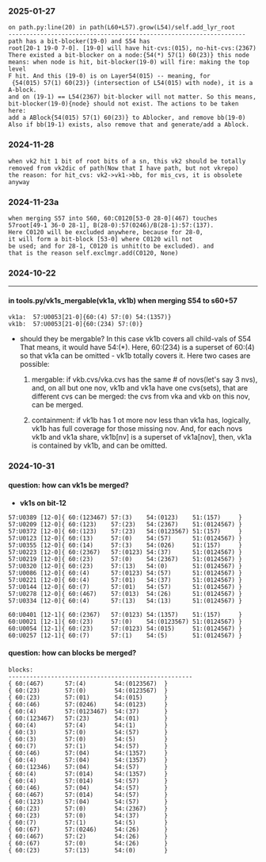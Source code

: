 
### 2025-01-27
```
on path.py:line(20) in path(L60+L57).grow(L54)/self.add_lyr_root
-------------------------------------------------------------------
path has a bit-blocker(19-0) and S54 has 
root[20-1 19-0 7-0]. [19-0] will have hit-cvs:(015), no-hit-cvs:(2367)
There existed a bit-blocker on a node:{54(*) 57(1) 60(23)} this node
means: when node is hit, bit-blocker(19-0) will fire: making the top level
F hit. And this (19-0) is on Layer54(015) -- meaning, for
 {54(015) 57(1) 60(23)} (intersection of L54(015) with node), it is a A-block.
and on (19-1) == L54(2367) bit-blocker will not matter. So this means,
bit-blocker(19-0){node} should not exist. The actions to be taken here:
add a ABlock{54(015) 57(1) 60(23)} to Ablocker, and remove bb(19-0)
Also if bb(19-1) exists, also remove that and generate/add a Ablock.
```

### 2024-11-28
```
when vk2 hit 1 bit of root bits of a sn, this vk2 should be totally
removed from vk2dic of path(Now that I have path, but not vkrepo)
the reason: for hit_cvs: vk2->vk1->bb, for mis_cvs, it is obsolete anyway
```
### 2024-11-23a
```
when merging S57 into S60, 60:C0120[53-0 28-0](467) touches 
57root[49-1 36-0 28-1], B(28-0):57(0246)/B(28-1):57:(137). 
Here C0120 will be excluded anywhere, because for 28-0, 
it will form a bit-block [53-0] where C0120 will not 
be used; and for 28-1, C0120 is unhit(to be excluded). and
that is the reason self.exclmgr.add(C0120, None)
```
  
### 2024-10-22
---
#### in tools.py/vk1s_mergable(vk1a, vk1b) when merging S54 to s60+57
```
vk1a:  57:U0053[21-0]{60:(4) 57:(0) 54:(1357)}
vk1b:  57:U0053[21-0]{60:(234) 57:(0)}
```
- should they be mergable? In this case vk1b covers all child-vals of S54
  That means, it would have 54:(*). Here, 60:(234) is a superset of 60:(4)
  so that vk1a can be omitted - vk1b totally covers it. Here two cases are possible:

    1. mergable:
       if vkb.cvs/vka.cvs has the same # of novs(let's say 3 nvs), and, 
       on all but one nov, vk1b and vk1a have one cvs(sets), that are different cvs can be merged: the cvs from vka and vkb on this nov, can be merged.

    2. containment:
       if vk1b has 1 ot more nov less than vk1a has, logically, vk1b has full coverage for those missing nov. And, for each novs vk1b and vk1a share, vk1b[nv] is a superset of vk1a[nov], then, vk1a is contained by vk1b, and can be omitted.

### 2024-10-31
#### question: how can vk1s be merged?
- **vk1s on bit-12**
```
57:U0389 [12-0]{ 60:(123467) 57:(3)    54:(0123)    51:(157)     }
57:U0209 [12-0]{ 60:(123)    57:(23)   54:(2367)    51:(0124567) }
57:U0372 [12-0]{ 60:(123)    57:(23)   54:(0123567) 51:(157)     }
57:U0123 [12-0]{ 60:(13)     57:(0)    54:(57)      51:(0124567) }
57:U0355 [12-0]{ 60:(14)     57:(3)    54:(026)     51:(157)     }
57:U0223 [12-0]{ 60:(2367)   57:(0123) 54:(37)      51:(0124567) }
57:U0219 [12-0]{ 60:(23)     57:(0)    54:(2367)    51:(0124567) }
57:U0320 [12-0]{ 60:(23)     57:(13)   54:(0)       51:(0124567) }
57:U0086 [12-0]{ 60:(4)      57:(0123) 54:(57)      51:(0124567) }
57:U0221 [12-0]{ 60:(4)      57:(01)   54:(37)      51:(0124567) }
57:U0144 [12-0]{ 60:(7)      57:(01)   54:(57)      51:(0124567) }
57:U0278 [12-0]{ 60:(467)    57:(013)  54:(26)      51:(0124567) }
57:U0334 [12-0]{ 60:(4)      57:(13)   54:(13)      51:(0124567) }

60:U0401 [12-1]{ 60:(2367)   57:(0123) 54:(1357)    51:(157)     }
60:U0021 [12-1]{ 60:(23)     57:(0)    54:(0123567) 51:(0124567) }
60:U0054 [12-1]{ 60:(23)     57:(0123) 54:(015)     51:(0124567) }
60:U0257 [12-1]{ 60:(7)      57:(1)    54:(5)       51:(0124567) }
```

#### question: how can blocks be merged?
```
blocks:
----------------------------------------------------
{ 60:(467)      57:(4)        54:(0123567)  }
{ 60:(23)       57:(0)        54:(0123567)  }
{ 60:(23)       57:(01)       54:(015)      }
{ 60:(46)       57:(0246)     54:(0123)     }
{ 60:(4)        57:(0123467)  54:(37)       }
{ 60:(123467)   57:(23)       54:(01)       }
{ 60:(4)        57:(4)        54:(1)        }
{ 60:(3)        57:(0)        54:(57)       }
{ 60:(3)        57:(0)        54:(5)        }
{ 60:(7)        57:(1)        54:(57)       }
{ 60:(46)       57:(04)       54:(1357)     }
{ 60:(4)        57:(04)       54:(1357)     }
{ 60:(12346)    57:(04)       54:(57)       }
{ 60:(4)        57:(014)      54:(1357)     }
{ 60:(4)        57:(014)      54:(57)       }
{ 60:(46)       57:(04)       54:(57)       }
{ 60:(467)      57:(014)      54:(57)       }
{ 60:(123)      57:(04)       54:(57)       }
{ 60:(23)       57:(0)        54:(2367)     }
{ 60:(23)       57:(0)        54:(37)       }
{ 60:(7)        57:(1)        54:(5)        }
{ 60:(67)       57:(0246)     54:(26)       }
{ 60:(467)      57:(2)        54:(26)       }
{ 60:(67)       57:(0)        54:(26)       }
{ 60:(23)       57:(13)       54:(0)        }
```